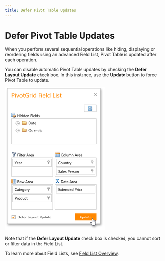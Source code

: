 ```yaml
---
title: Defer Pivot Table Updates
---
```

# Defer Pivot Table Updates
When you perform several sequential operations like hiding, displaying or reordering fields using an advanced Field List, Pivot Table is updated after each operation.

You can disable automatic Pivot Table updates by checking the **Defer Layout Update** check box. In this instance, use the **Update** button to force Pivot Table to update.

![EU_FieldListDeferUpdates](../../../images/Img15874.png)

Note that if the **Defer Layout Update** check box is checked, you cannot sort or filter data in the Field List.

To learn more about Field Lists, see [Field List Overview](../../../../interface-elements-for-web/articles/pivot-table/field-list-overview.md).